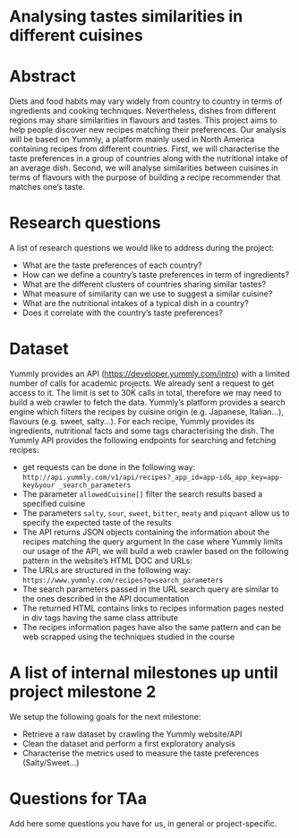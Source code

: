 # Analysing tastes similarities in different cuisines

# Abstract
Diets and food habits may vary widely from country to country in terms of ingredients and cooking techniques. Nevertheless, dishes from different regions may share similarities in flavours and tastes. This project aims to help people discover new recipes matching their preferences. Our analysis will be based on Yummly, a platform mainly used in North America containing recipes from different countries. First, we will characterise the taste preferences in a group of countries along with the nutritional intake of an average dish. Second, we will analyse similarities between cuisines in terms of flavours with the purpose of building a recipe recommender that matches one’s taste.

# Research questions
A list of research questions we would like to address during the project:
- What are the taste preferences of each country?
- How can we define a country’s taste preferences in term of ingredients?
- What are the different clusters of countries sharing similar tastes?
- What measure of similarity can we use to suggest a similar cuisine?
- What are the nutritional intakes of a typical dish in a country?
- Does it correlate with the country’s taste preferences?

# Dataset
Yummly provides an API (https://developer.yummly.com/intro) with a limited number of calls for academic projects. We already sent a request to get access to it. The limit is set to 30K calls in total, therefore we may need to build a web crawler to fetch the data.
Yummly’s platform provides a search engine which filters the recipes by cuisine origin (e.g. Japanese, Italian…), flavours (e.g. sweet, salty…). For each recipe, Yummly provides its ingredients, nutritional facts and some tags characterising the dish.
The Yummly API provides  the following endpoints for searching and fetching recipes:
- get requests can be done in the following way: `http://api.yummly.com/v1/api/recipes?_app_id=app-id&_app_key=app-key&your _search_parameters`
- The parameter `allowedCuisine[]` filter the search results based a specified cuisine
- The parameters `salty`, `sour`, `sweet`, `bitter`, `meaty` and `piquant` allow us to specify the expected taste of the results
- The API returns JSON objects containing the information about the recipes matching the query argument
In the case where Yummly limits our usage of the API, we will build a web crawler based on the following pattern in the website’s HTML DOC and URLs:
- The URLs are structured in the following way: `https://www.yummly.com/recipes?q=search_parameters`
- The search parameters passed in the URL search query are similar to the ones described in the API documentation
- The returned HTML contains links to recipes information pages nested in div tags having the same class attribute
- The recipes information pages have also the same pattern and can be web scrapped using the techniques studied in the course 

# A list of internal milestones up until project milestone 2
We setup the following goals for the next milestone:
- Retrieve a raw dataset by crawling the Yummly website/API
- Clean the dataset and perform a first exploratory analysis
- Characterise the metrics used to measure the taste preferences (Salty/Sweet…)

# Questions for TAa
Add here some questions you have for us, in general or project-specific.